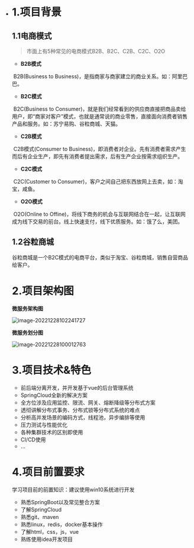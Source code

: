 - # 1.项目背景

  ## 1.1电商模式

  > 市面上有5种常见的电商模式B2B、B2C、C2B、C2C、O2O

    * **B2B模式**

  ​ B2B(Business to Business)，是指商家与商家建立的商业关系。如：阿里巴巴。

    * **B2C模式**

  ​ B2C(Business to Consumer)，就是我们经常看到的供应商直接把商品卖给用户，即“商家对客户”模式，也就是通常说的商业零售，直接面向消费者销售产品和服务。如：苏宁易购、谷粒商城、天猫。

    * **C2B模式**

  ​ C2B模式(Consumer to Business)，即消费者对企业。先有消费者需求产生而后有企业生产，即先有消费者提出需求，后有生产企业按需求组织生产。

    * **C2C模式**

  ​ C2C(Customer to Consumer)，客户之间自己把东西放网上去卖，如：淘宝，咸鱼。

    * **O2O模式**

  ​ O2O(Online to Offine)，将线下商务的机会与互联网结合在一起，让互联网成为线下交易的前台。线上快速支付，线下优质服务。如：饿了么，美团。

  ## 1.2谷粒商城

  谷粒商城是一个B2C模式的电商平台，类似于淘宝、谷粒商城，销售自营商品给客户。

  # 2.项目架构图

  **微服务架构图**

  ![image-20221228102241727](https://imagebed-xuhuaiang.oss-cn-shanghai.aliyuncs.com/typora/image-20221228102241727.png)

  **微服务划分图**

  ![image-20221228100012763](https://imagebed-xuhuaiang.oss-cn-shanghai.aliyuncs.com/typora/image-20221228100012763.png)

  # 3.项目技术&特色

    - 前后端分离开发，并开发基于vue的后台管理系统
    - SpringCloud全新的解决方案
    - 全方位涉及应用监控、限流、网关、熔断降级等分布式方案
    - 透彻讲解分布式事务、分布式锁等分布式系统的难点
    - 分析高并发场景的编码方式，线程池，异步编排等使用
    - 压力测试与性能优化
    - 各种集群技术的区别即使用
    - CI/CD使用
    - ...

  # 4.项目前置要求

  学习项目前的前置知识：建议使用win10系统进行开发

    - 熟悉SpringBoot以及常见整合方案
    - 了解SpringCloud
    - 熟悉git、maven
    - 熟悉linux，redis，docker基本操作
    - 了解html，css，js，vue
    - 熟练使用idea开发项目
